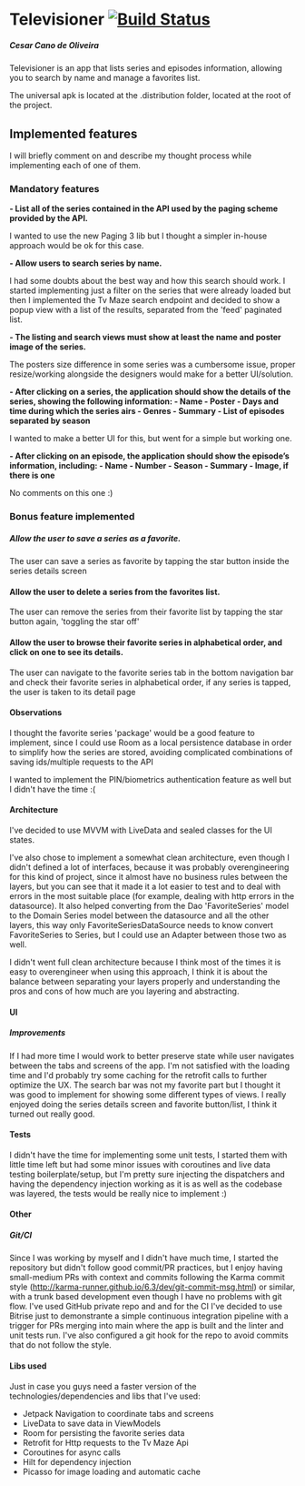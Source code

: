 # Televisioner [![Build Status](https://app.bitrise.io/app/270b50a3d955219b/status.svg?token=Yi6MwS4ILWHdmtKpMn6ACQ&branch=main)](https://app.bitrise.io/app/270b50a3d955219b)
##### Cesar Cano de Oliveira

Televisioner is an app that lists series and episodes information, allowing you to search by name and manage a favorites list.

The universal apk is located at the .distribution folder, located at the root of the project.

## Implemented features
I will briefly comment on and describe my thought process while implementing each of one of them.
### Mandatory features
**- List all of the series contained in the API used by the paging scheme provided by the
API.**

I wanted to use the new Paging 3 lib but I thought a simpler in-house approach would be ok for this case.

**- Allow users to search series by name.**

I had some doubts about the best way and how this search should work. I started implementing just a filter on the series that were already loaded but then I implemented the Tv Maze search endpoint and decided to show a popup view with a list of the results, separated from the 'feed' paginated list.

**- The listing and search views must show at least the name and poster image of the
series.**

The posters size difference in some series was a cumbersome issue, proper resize/working alongside the designers would make for a better UI/solution.

**- After clicking on a series, the application should show the details of the series, showing
the following information:
    - Name
    - Poster
    - Days and time during which the series airs
    - Genres
    - Summary
    - List of episodes separated by season**
    
I wanted to make a better UI for this, but went for a simple but working one.

**- After clicking on an episode, the application should show the episode’s information, including:
    - Name
    - Number
    - Season
    - Summary
    - Image, if there is one**
    
   
No comments on this one :)

### Bonus feature implemented

##### Allow the user to save a series as a favorite.
The user can save a series as favorite by tapping the star button inside the series details screen
#### Allow the user to delete a series from the favorites list.
The user can remove the series from their favorite list by tapping the star button again, 'toggling the star off'
#### Allow the user to browse their favorite series in alphabetical order, and click on one to see its details.
The user can navigate to the favorite series tab in the bottom navigation bar and check their favorite series in alphabetical order, if any series is tapped, the user is taken to its detail page

#### Observations
I thought the favorite series 'package' would be a good feature to implement, since I could use Room as a local persistence database in order to simplify how the series are stored, avoiding complicated combinations of saving ids/multiple requests to the API

I wanted to implement the PIN/biometrics authentication feature as well but I didn't have the time :(

#### Architecture

I've decided to use MVVM with LiveData and sealed classes for the UI states.

I've also chose to implement a somewhat clean architecture, even though I didn't defined a lot of interfaces, because it was probably overengineering for this kind of project, since it almost have no business rules between the layers, but you can see that it made it a lot easier to test and to deal with errors in the most suitable place (for example, dealing with http errors in the datasource). It also helped converting from the Dao 'FavoriteSeries' model to the Domain Series model between the datasource and all the other layers, this way only FavoriteSeriesDataSource needs to know convert FavoriteSeries to Series, but I could use an Adapter between those two as well.

I didn't went full clean architecture because I think most of the times it is easy to overengineer when using this approach, I think it is about the balance between separating your layers properly and understanding the pros and cons of how much are you layering and abstracting.

#### UI
##### Improvements
If I had more time I would work to better preserve state while user navigates between the tabs and screens of the app. I'm not satisfied with the loading time and I'd probably try some caching for the retrofit calls to further optimize the UX. The search bar was not my favorite part but I thought it was good to implement for showing some different types of views. I really enjoyed doing the series details screen and favorite button/list, I think it turned out really good.

#### Tests
I didn't have the time for implementing some unit tests, I started them with little time left but had some minor issues with coroutines and live data testing boilerplate/setup, but I'm pretty sure injecting the dispatchers and having the dependency injection working as it is as well as the codebase was layered, the tests would be really nice to implement :)

#### Other

##### Git/CI
Since I was working by myself and I didn't have much time, I started the repository but didn't follow good commit/PR practices, but I enjoy having small-medium PRs with context and commits following the Karma commit style (http://karma-runner.github.io/6.3/dev/git-commit-msg.html) or similar, with a trunk based development even though I have no problems with git flow. I've used GitHub private repo and and for the CI I've decided to use Bitrise just to demonstrante a simple continuous integration pipeline with a trigger for PRs merging into main where the app is built and the linter and unit tests run. I've also configured a git hook for the repo to avoid commits that do not follow the style.

#### Libs used
Just in case you guys need a faster version of the technologies/dependencies and libs that I've used:
- Jetpack Navigation to coordinate tabs and screens
- LiveData to save data in ViewModels
- Room for persisting the favorite series data
- Retrofit for Http requests to the Tv Maze Api
- Coroutines for async calls
- Hilt for dependency injection
- Picasso for image loading and automatic cache

